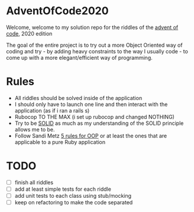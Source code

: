 # AdventOfCode2020
Welcome, welcome to my solution repo for the riddles of the [advent of code](https://adventofcode.com/2020), 2020 edition

The goal of the entire project is to try out a more Object Oriented way of coding and try - by adding heavy constraints to the way I usually code - to come up with a more elegant/efficient way of programming.

# Rules
- All riddles should be solved inside of the application
- I should only have to launch one line and then interact with the application (as if i ran a rails s)
- Rubocop TO THE MAX (i set up rubocop and changed NOTHING)
- Try to be [SOLID](https://www.digitalocean.com/community/conceptual_articles/s-o-l-i-d-the-first-five-principles-of-object-oriented-design) as much as my understanding of the SOLID principle allows me to be.
- Follow Sandi Metz [5 rules for OOP](https://yiming.dev/blog/2017/08/23/sandi-metzs-rules-for-oop/) or at least the ones that are applicable to a pure Ruby application

# TODO
- [ ] finish all riddles
- [ ] add at least simple tests for each riddle 
- [ ] add unit tests to each class using stub/mocking
- [ ] keep on refactoring to make the code separated